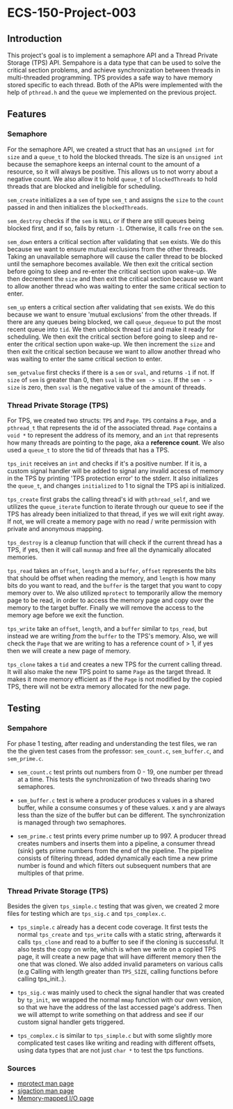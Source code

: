 ECS-150-Project-003
===

## Introduction
This project's goal is to implement a semaphore API and a Thread Private
Storage (TPS) API. Sempahore is a data type that can be used to solve the
critical section problems, and achieve synchronization between threads in
multi-threaded programming. TPS provides a safe way to have memory stored
specific to each thread. Both of the APIs were implemented with the help of
`pthread.h` and the `queue` we implemented on the previous project.

## Features

### Semaphore
For the semaphore API, we created a struct that has an `unsigned int` for
`size`
and a `queue_t` to hold the blocked threads. The size is an `unsigned int`
because the semaphore keeps an internal count to the amount of a resource, so
it will always be positive. This allows us to not worry about a negative count.
We also allow it to hold `queue_t` of `blockedThreads` to hold threads that
are blocked and ineligible for scheduling.

`sem_create` initializes a a `sem` of type `sem_t` and assigns the `size` to
the `count` passed in and then initializes the `blockedThreads`.

`sem_destroy` checks if the `sem` is `NULL` or if there are still queues being
blocked first, and if so, fails by return `-1`. Otherwise, it calls `free` on
the `sem`.

`sem_down` enters a critical section after validating that `sem` exists. We do
this because we want to ensure mutual exclusions from the other threads.
Taking an unavailable semaphore will cause the caller thread to be blocked
until the semaphore becomes available. We then exit the critical section before
going to sleep and re-enter the critical section upon wake-up. We then
decrement the `size` and then exit the critical section because we want to
allow another thread who was waiting to enter the same critical  section to
enter.

`sem_up` enters a critical section after validating that `sem` exists. We
do this because we want to ensure 'mutual exclusions' from the other threads.
If there are any queues being blocked, we call `queue_dequeue` to put the most
recent queue into `tid`. We then unblock thread `tid` and make it ready for
scheduling. We then exit the critical section before going to sleep and re-
enter the critical section upon wake-up. We then increment the `size` and then
exit the critical section  because we want to allow another thread who was
waiting to enter the same critical  section to enter.

`sem_getvalue` first checks if there is a `sem` or `sval`, and returns `-1` if
not. If `size` of `sem` is greater than 0, then `sval` is the `sem -> size`.
If the `sem - > size` is zero, then `sval` is the negative value of the amount
of threads.

### Thread Private Storage (TPS)
For TPS, we created two structs: `TPS` and `Page`. `TPS` contains a `Page`, and
a `pthread_t` that represents the id of the associated thread. `Page` contains
a `void *` to represent the address of its memory, and an `int` that represents
how many threads are pointing to the page, aka a **reference count**. We also
used a `queue_t` to store the tid of threads that has a TPS.

`tps_init` receives an `int` and checks if it's a positive number. If it is, a
custom signal handler will be added to signal any invalid access of memory in
the TPS by printing 'TPS protection error' to the stderr. It also initializes
the `queue_t`, and changes `initialized` to 1 to signal the TPS api is
initialized.

`tps_create` first grabs the calling thread's id with `pthread_self`, and we
utilizes the `queue_iterate` function to iterate through our queue to see if
the TPS has already been initialized to that thread, if yes we will exit right
away. If not, we will create a memory page with no read / write permission with
private and anonymous mapping.

`tps_destroy` is a cleanup function that will check if the current thread has a
TPS, if yes, then it will call `munmap` and free all the dynamically allocated
memories.

`tps_read` takes an `offset`, `length` and a `buffer`, `offset` represents the
bits that should be offset when reading the memory, and `length` is how many
bits do you want to read, and the `buffer` is the target that you want to copy
memory over to. We also utilized `mprotect` to temporarily allow the memory
page to be read, in order to access the memory page and copy over the memory to
the target buffer. Finally we will remove the access to the memory age before
we exit the function.

`tps_write` take an `offset`, `length`, and a `buffer` similar to `tps_read`,
but instead we are writing *from* the `buffer` to the TPS's memory. Also, we
will check the `Page` that we are writing to has a reference count of > 1, if
yes then we will create a new page of memory.

`tps_clone` takes a `tid` and creates a new TPS for the current calling thread.
It will also make the new TPS point to same `Page` as the target thread. It
makes it more memory efficient as if the `Page` is not modified by the copied
TPS, there will not be extra memory allocated for the new page.

## Testing

### Sempahore
For phase 1 testing, after reading and understanding the test files, we ran the
the given test cases from the professor:
`sem_count.c`, `sem_buffer.c`, and `sem_prime.c`.
- `sem_count.c` test prints out numbers from 0 - 19, one number per
thread at a time. This tests the synchronization of two threads sharing two
semaphores.

- `sem_buffer.c` test is where a producer produces x values in a shared buffer,
while a consume consumes y of these values. x and y are always less than the
size of the buffer but can be different. The synchronization is managed through
two semaphores.

- `sem_prime.c` test prints every prime number up to 997. A producer thread
creates numbers and inserts them into a pipeline, a consumer thread (sink) gets
prime numbers from the end of the pipeline. The pipeline consists of filtering
thread, added dynamically each time a new prime number is found and which
filters out subsequent numbers that are multiples of that prime.

### Thread Private Storage (TPS)
Besides the given `tps_simple.c` testing that was given, we created 2 more
files for testing which are `tps_sig.c` and `tps_complex.c`.

- `tps_simple.c` already has a decent code coverage. It first tests the normal
  `tps_create` and `tps_write` calls with a static string, afterwards it calls
  `tps_clone` and read to a buffer to see if the cloning is successful. It also
  tests the copy on write, which is when we write on a copied TPS page, it will
  create a new page that will have different memory then the one that was
  cloned. We also added invalid parameters on various calls (e.g Calling with
  length greater than `TPS_SIZE`, calling functions before calling tps_init..).

- `tps_sig.c` was mainly used to check the signal handler that was created by
  `tp_init`, we wrapped the normal `mmap` function with our own version, so
  that we have the address of the last accessed page's address. Then we will
  attempt to write something on that address and see if our custom signal
  handler gets triggered.

- `tps_complex.c` is similar to `tps_simple.c` but with some slightly more
  complicated test cases like writing and reading with different offsets, using
  data types that are not just `char *` to test the tps functions.

### Sources
- [mprotect man page](https://linux.die.net/man/2/mprotect)
- [sigaction man page](https://pubs.opengroup.org/onlinepubs/7908799/xsh/sigaction.html)
- [Memory-mapped I/O page](https://www.gnu.org/software/libc/manual/html_mono/libc.html#Memory_002dmapped-I_002fO)
